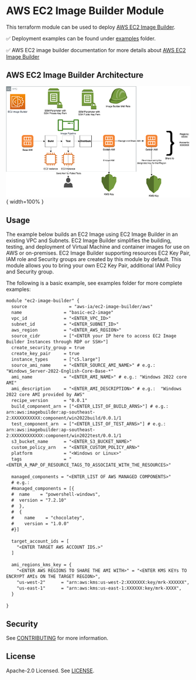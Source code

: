 # AWS EC2 Image Builder Module

This terraform module can be used to deploy [AWS EC2 Image Builder](https://aws.amazon.com/image-builder/).

   ✅ Deployment examples can be found under [examples](https://github.com/aws-ia/terraform-aws-ec2-image-builder/tree/main/examples) folder.

   ✅ AWS EC2 image builder documentation for more details about [AWS EC2 Image Builder](https://docs.aws.amazon.com/imagebuilder/)

## AWS EC2 Image Builder Architecture

![Resources provisioned by the EC2 Image Builder Terraform Module](./images/ec2imagebuildertfmodule.png){ width=100% }

## Usage

The example below builds an EC2 Image using EC2 Image Builder in an existing VPC and Subnets.
EC2 Image Builder simplifies the building, testing, and deployment of Virtual Machine and container images for use on AWS or on-premises.
EC2 Image Builder supporting resources EC2 Key Pair, IAM role and Security groups are created by this module by default.
This module allows you to bring your own EC2 Key Pair, additional IAM Policy and Security group.

The following is a basic example, see examples folder for more complete examples:

```hcl
module "ec2-image-builder" {
  source                = "aws-ia/ec2-image-builder/aws"
  name                = "basic-ec2-image"
  vpc_id              = "<ENTER_VPC_ID>"
  subnet_id           = "<ENTER_SUBNET_ID>"
  aws_region          = "<ENTER_AWS_REGION>"
  source_cidr         = ["<ENTER your IP here to access EC2 Image Builder Instances through RDP or SSH>"]
  create_security_group = true
  create_key_pair     = true
  instance_types      = ["c5.large"]
  source_ami_name     = "<ENTER_SOURCE_AMI_NAME>" # e.g.: "Windows_Server-2022-English-Core-Base-*"
  ami_name            = "<ENTER_AMI_NAME>" # e.g.: "Windows 2022 core AMI"
  ami_description     = "<ENTER_AMI_DESCRIPTION>" # e.g.:  "Windows 2022 core AMI provided by AWS"
  recipe_version      = "0.0.1"
  build_component_arn = ["<ENTER_LIST_OF_BUILD_ARNS>"] # e.g.:  arn:aws:imagebuilder:ap-southeast-2:XXXXXXXXXXX:component/win2022build/0.0.1/1
  test_component_arn  = ["<ENTER_LIST_OF_TEST_ARNS>"] # e.g.: arn:aws:imagebuilder:ap-southeast-2:XXXXXXXXXXXX:component/win2022test/0.0.1/1
  s3_bucket_name      = "<ENTER_S3_BUCKET_NAME>"
  custom_policy_arn   = "<ENTER_CUSTOM_POLICY_ARN>"
  platform            = "<Windows or Linux>"
  tags                = "<ENTER_A_MAP_OF_RESOURCE_TAGS_TO_ASSOCIATE_WITH_THE_RESOURCES>"

  managed_components = "<ENTER_LIST OF AWS MANAGED COMPONENTS>"
  # e.g.:
  #managed_components = [{
  #  name    = "powershell-windows",
  #  version = "7.2.10"
  #  },
  #  {
  #    name    = "chocolatey",
  #    version = "1.0.0"
  #}]

  target_account_ids = [
    "<ENTER TARGET AWS ACCOUNT IDS.>"
  ]

  ami_regions_kms_key = {
    "<ENTER AWS REGIONS TO SHARE THE AMI WITH>" = "<ENTER KMS KEYs TO ENCRYPT AMIs ON THE TARGET REGION>",
    "us-west-2"      = "arn:aws:kms:us-west-2:XXXXXXX:key/mrk-XXXXXX",
    "us-east-1"      = "arn:aws:kms:us-east-1:XXXXXX:key/mrk-XXXX",
  }

}

```

## Security

See [CONTRIBUTING](CONTRIBUTING.md#security-issue-notifications) for more information.

## License

Apache-2.0 Licensed. See [LICENSE](https://github.com/aws-ia/terraform-aws-ec2-image-builder/blob/main/LICENSE).
